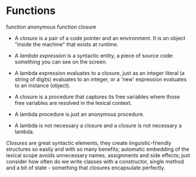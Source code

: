 # Functionsfunctionanonymous functionclosure* A *closure* is a pair of a code pointer and an environment. It is an object "inside the machine" that exists at runtime.* A *lambda expression* is a syntactic entity, a piece of source code: something you can see on the screen.* A lambda expression evaluates to a closure, just as an integer literal (a string of digits) evaluates to an integer, or a 'new' expression evaluates to an instance (object).* A closure is a procedure that captures its free variables where those free variables are resolved in the lexical context.* A lambda procedure is just an anonymous procedure.* A lambda is not necessary a closure and a closure is not necessary a lambda.*Closures* are great syntactic elements, they create linguistic-friendly structures so easily and with so many benefits; automatic embedding of the lexical scope avoids unnecessary names, assignments and side effects; just consider how often do we write classes with a constructor, single method and a bit of state - something that closures encapsulate perfectly.